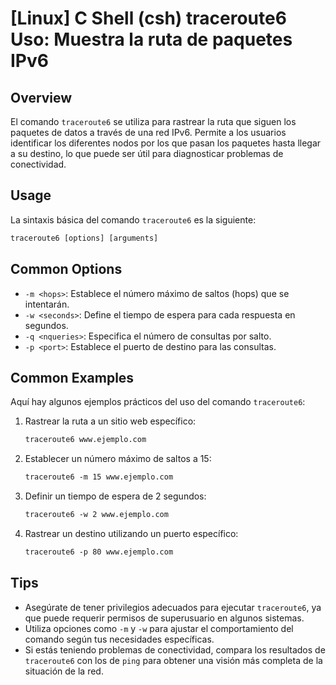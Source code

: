 # [Linux] C Shell (csh) traceroute6 Uso: Muestra la ruta de paquetes IPv6

## Overview
El comando `traceroute6` se utiliza para rastrear la ruta que siguen los paquetes de datos a través de una red IPv6. Permite a los usuarios identificar los diferentes nodos por los que pasan los paquetes hasta llegar a su destino, lo que puede ser útil para diagnosticar problemas de conectividad.

## Usage
La sintaxis básica del comando `traceroute6` es la siguiente:

```csh
traceroute6 [options] [arguments]
```

## Common Options
- `-m <hops>`: Establece el número máximo de saltos (hops) que se intentarán.
- `-w <seconds>`: Define el tiempo de espera para cada respuesta en segundos.
- `-q <nqueries>`: Especifica el número de consultas por salto.
- `-p <port>`: Establece el puerto de destino para las consultas.

## Common Examples
Aquí hay algunos ejemplos prácticos del uso del comando `traceroute6`:

1. Rastrear la ruta a un sitio web específico:
   ```csh
   traceroute6 www.ejemplo.com
   ```

2. Establecer un número máximo de saltos a 15:
   ```csh
   traceroute6 -m 15 www.ejemplo.com
   ```

3. Definir un tiempo de espera de 2 segundos:
   ```csh
   traceroute6 -w 2 www.ejemplo.com
   ```

4. Rastrear un destino utilizando un puerto específico:
   ```csh
   traceroute6 -p 80 www.ejemplo.com
   ```

## Tips
- Asegúrate de tener privilegios adecuados para ejecutar `traceroute6`, ya que puede requerir permisos de superusuario en algunos sistemas.
- Utiliza opciones como `-m` y `-w` para ajustar el comportamiento del comando según tus necesidades específicas.
- Si estás teniendo problemas de conectividad, compara los resultados de `traceroute6` con los de `ping` para obtener una visión más completa de la situación de la red.